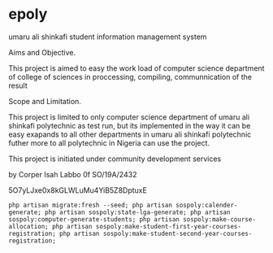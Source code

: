 # epoly

umaru ali shinkafi student information management system

Aims and Objective.

This project is aimed to easy the work load of computer science department of college of sciences in proccessing, compiling, communnication of the result

Scope and Limitation.

This project is limited to only computer science department of umaru ali shinkafi polytechnic as test run, but its implemented in the way it can be easy exapands to all other departments in umaru ali shinkafi polytechnic 
futher more to all polytechnic in Nigeria can use the project.


This project is initiated under community development services

by Corper Isah Labbo 0f SO/19A/2432

5O7yLJxe0x8kGLWLuMu4YiB5Z8DptuxE

`php artisan migrate:fresh --seed; php artisan sospoly:calender-generate; php artisan sospoly:state-lga-generate; php artisan sospoly:computer-generate-students; php artisan sospoly:make-course-allocation; php artisan sospoly:make-student-first-year-courses-registration;
 php artisan sospoly:make-student-second-year-courses-registration;
`